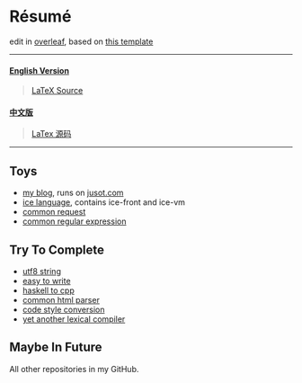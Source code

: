 # Résumé

edit in [overleaf](https://www.overleaf.com), based on [this template](https://github.com/billryan/resume)

<hr>

#### [English Version](./resume.pdf)
> [LaTeX Source](./resume.tex)

#### [中文版](./resume-cn.pdf)
> [LaTex 源码](./resume-cn.tex)

<hr>

## Toys

* [my blog](https://github.com/MU001999/blog), runs on [jusot.com](http://www.jusot.com)
* [ice language](https://github.com/ice-lang), contains ice-front and ice-vm
* [common request](https://github.com/MU001999/commonrequest)
* [common regular expression](https://github.com/MU001999/commonregex)

## Try To Complete

* [utf8 string](https://github.com/MU001999/utf8string)
* [easy to write](https://github.com/MU001999/ez2write)
* [haskell to cpp](https://github.com/MU001999/hs2cpp)
* [common html parser](https://github.com/MU001999/commonhtmlparser)
* [code style conversion](https://github.com/MU001999/csc)
* [yet another lexical compiler](https://github.com/MU001999/yalc)

## Maybe In Future

All other repositories in my GitHub.
